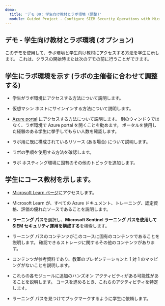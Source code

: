 ```yaml
---
demo:
  title: 'デモ 00: 学生向け教材とラボ環境 (調整)'
  module: Guided Project - Configure SIEM Security Operations with Microsoft Sentinel
---
```

## デモ - 学生向け教材とラボ環境 (オプション)

このデモを使用して、ラボ環境と学生向け教材にアクセスする方法を学生に示します。 これは、クラスの開始時または次のデモの前に行うことができます。 

## 学生にラボ環境を示す (ラボの主催者に合わせて調整する)

- 学生がラボ環境にアクセスする方法について説明します。 

- 仮想マシン ホストにサインインする方法について説明します。

- [Azure portal](https://portal.azure.com) にアクセスする方法について説明します。 別のウィンドウではなく、ラボ環境で Azure portal を開くことを勧めます。 ポータルを使用した経験のある学生に挙手してもらい人数を確認します。 

- ラボ用に既に構成されているリソース (ある場合) について説明します。

- ラボの手順を使用する方法を確認します。 

- ラボ ホスティング環境に固有のその他のトピックを追加します。 

## 学生にコース教材を示します。

- [Microsoft Learn ページ](https://learn.microsoft.com)にアクセスします。

- Microsoft Learn が、すべての Azure ドキュメント、トレーニング、認定資格、評価の優れたソースであることを説明します。 

- **ラーニング パス**を選択し、**Microsoft Sentinel ラーニング パスを使用して SIEM セキュリティ運用を構成する**を検索します。

- ラーニング パスのコンテンツがこのコースに固有のコンテンツであることを説明します。 確認できるストレージに関するその他のコンテンツがあります。

- コンテンツが参考資料であり、教室のプレゼンテーションと 1 対 1 のマッピングがないことを説明します。

- これらの各モジュールに追加のハンズオン アクティビティがある可能性があることを説明します。 コースを進めるとき、これらのアクティビティを特定します。

- ラーニング パスを見つけてブックマークするように学生に依頼します。
